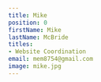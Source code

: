 ```yaml
---
title: Mike
position: 0
firstName: Mike
lastName: McBride
titles:
- Website Coordination
email: mem8754@gmail.com
image: mike.jpg
---
```


